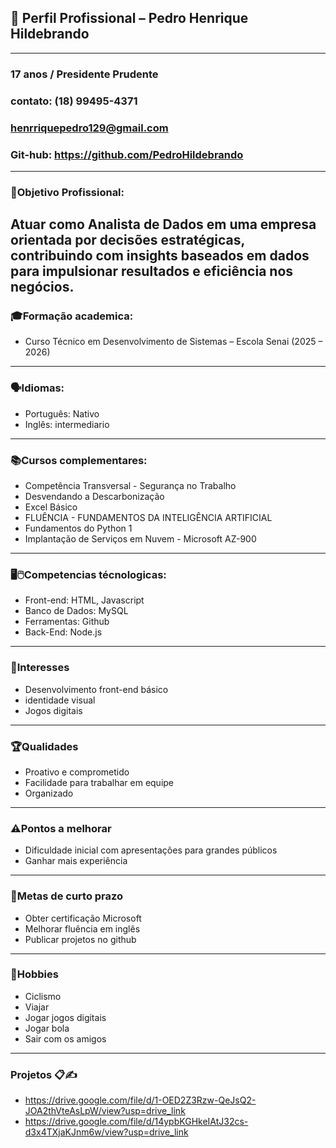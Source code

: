 
## 📄 Perfil Profissional – Pedro Henrique Hildebrando
---
### 17 anos / Presidente Prudente
### contato: (18) 99495-4371
### henrriquepedro129@gmail.com
### Git-hub: https://github.com/PedroHildebrando
---
### 🎯Objetivo Profissional:
Atuar como Analista de Dados em uma empresa orientada por decisões estratégicas, contribuindo com insights baseados em dados para impulsionar resultados e eficiência nos negócios.
---
### 🎓Formação academica:
* Curso Técnico em Desenvolvimento de Sistemas – Escola Senai (2025 – 2026)
---
### 🗣Idiomas:
* Português: Nativo
* Inglês: intermediario
---
### 📚Cursos complementares:
* Competência Transversal - Segurança no Trabalho
* Desvendando a Descarbonização
* Excel Básico
* FLUÊNCIA - FUNDAMENTOS DA INTELIGÊNCIA ARTIFICIAL
* Fundamentos do Python 1
* Implantação de Serviços em Nuvem - Microsoft AZ-900
---
### 🖥️🖱️Competencias técnologicas:
* Front-end: HTML, Javascript
* Banco de Dados: MySQL
* Ferramentas: Github
* Back-End: Node.js
---
### 👀Interesses 
* Desenvolvimento front-end básico
* identidade visual
* Jogos digitais
---
### 🏆Qualidades
* Proativo e comprometido
* Facilidade para trabalhar em equipe
* Organizado
---
### ⚠️Pontos a melhorar
* Dificuldade inicial com apresentações para grandes públicos
* Ganhar mais experiência
---
### 🚀Metas de curto prazo
* Obter certificação Microsoft
* Melhorar fluência em inglês
* Publicar projetos no github
---
### 🎨Hobbies
* Ciclismo
* Viajar
* Jogar jogos digitais
* Jogar bola
* Sair com os amigos
---
### Projetos 📋✍️
* https://drive.google.com/file/d/1-OED2Z3Rzw-QeJsQ2-JOA2thVteAsLpW/view?usp=drive_link
* https://drive.google.com/file/d/14ypbKGHkeIAtJ32cs-d3x4TXjaKJnm6w/view?usp=drive_link
